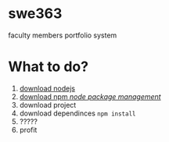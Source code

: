 # swe363
faculty members portfolio system

What to do?
========
1. [download nodejs](https://nodejs.org/en/)
2. [download npm _node package management_](https://www.npmjs.com/get-npm)
3. download project
4. download dependinces ``` npm install ```
5. ?????
6. profit
